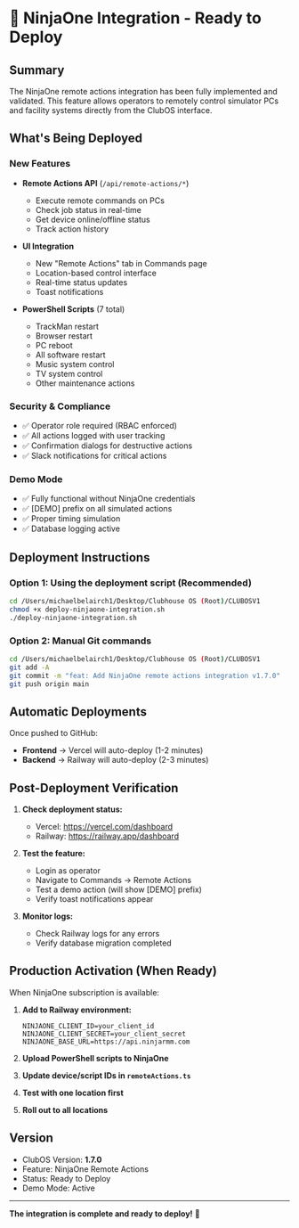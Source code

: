 # 🚀 NinjaOne Integration - Ready to Deploy

## Summary
The NinjaOne remote actions integration has been fully implemented and validated. This feature allows operators to remotely control simulator PCs and facility systems directly from the ClubOS interface.

## What's Being Deployed

### New Features
- **Remote Actions API** (`/api/remote-actions/*`)
  - Execute remote commands on PCs
  - Check job status in real-time
  - Get device online/offline status
  - Track action history

- **UI Integration**
  - New "Remote Actions" tab in Commands page
  - Location-based control interface
  - Real-time status updates
  - Toast notifications

- **PowerShell Scripts** (7 total)
  - TrackMan restart
  - Browser restart
  - PC reboot
  - All software restart
  - Music system control
  - TV system control
  - Other maintenance actions

### Security & Compliance
- ✅ Operator role required (RBAC enforced)
- ✅ All actions logged with user tracking
- ✅ Confirmation dialogs for destructive actions
- ✅ Slack notifications for critical actions

### Demo Mode
- ✅ Fully functional without NinjaOne credentials
- ✅ [DEMO] prefix on all simulated actions
- ✅ Proper timing simulation
- ✅ Database logging active

## Deployment Instructions

### Option 1: Using the deployment script (Recommended)
```bash
cd /Users/michaelbelairch1/Desktop/Clubhouse OS (Root)/CLUBOSV1
chmod +x deploy-ninjaone-integration.sh
./deploy-ninjaone-integration.sh
```

### Option 2: Manual Git commands
```bash
cd /Users/michaelbelairch1/Desktop/Clubhouse OS (Root)/CLUBOSV1
git add -A
git commit -m "feat: Add NinjaOne remote actions integration v1.7.0"
git push origin main
```

## Automatic Deployments
Once pushed to GitHub:
- **Frontend** → Vercel will auto-deploy (1-2 minutes)
- **Backend** → Railway will auto-deploy (2-3 minutes)

## Post-Deployment Verification

1. **Check deployment status:**
   - Vercel: https://vercel.com/dashboard
   - Railway: https://railway.app/dashboard

2. **Test the feature:**
   - Login as operator
   - Navigate to Commands → Remote Actions
   - Test a demo action (will show [DEMO] prefix)
   - Verify toast notifications appear

3. **Monitor logs:**
   - Check Railway logs for any errors
   - Verify database migration completed

## Production Activation (When Ready)

When NinjaOne subscription is available:

1. **Add to Railway environment:**
   ```
   NINJAONE_CLIENT_ID=your_client_id
   NINJAONE_CLIENT_SECRET=your_client_secret
   NINJAONE_BASE_URL=https://api.ninjarmm.com
   ```

2. **Upload PowerShell scripts to NinjaOne**

3. **Update device/script IDs in `remoteActions.ts`**

4. **Test with one location first**

5. **Roll out to all locations**

## Version
- ClubOS Version: **1.7.0**
- Feature: NinjaOne Remote Actions
- Status: Ready to Deploy
- Demo Mode: Active

---

**The integration is complete and ready to deploy!** 🎉
